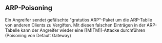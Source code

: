 
## ARP-Poisoning
Ein Angreifer sendet gefälschte "gratutios ARP"-Paket um die ARP-Tablle von anderen Clients zu Vergiften.
Mit diesen falschen Einträgen in der ARP-Tabelle kann der Angreifer wieder eine [[MITM]]-Attacke durchführen (Poisoning von Default Gateway)


